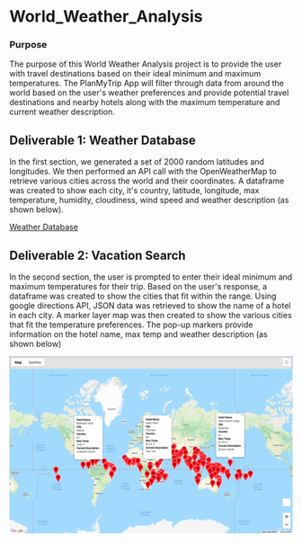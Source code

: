 # World_Weather_Analysis

### Purpose 
The purpose of this World Weather Analysis project is to provide the user with travel destinations based on their ideal minimum and maximum temperatures. The PlanMyTrip App will filter through data from around the world based on the user's weather preferences and provide potential travel destinations and nearby hotels along with the maximum temperature and current weather description. 

## Deliverable 1: Weather Database
In the first section, we generated a set of 2000 random latitudes and longitudes. We then performed an API call with the OpenWeatherMap to retrieve various cities across the world and their coordinates. A dataframe was created to show each city, it's country, latitude, longitude, max temperature, humidity, cloudiness, wind speed and weather description (as shown below). 

[Weather Database](Weather_Database/WeatherPy_Database.csv)

## Deliverable 2: Vacation Search 
In the second section, the user is prompted to enter their ideal minimum and maximum temperatures for their trip. Based on the user's response, a dataframe was created to show the cities that fit within the range. Using google directions API, JSON data was retrieved to show the name of a hotel in each city. A marker layer map was then created to show the various cities that fit the temperature preferences. The pop-up markers provide information on the hotel name, max temp and weather description (as shown below)

![Vacation Search](Vacation_Search/WeatherPy_vacation_map.png)


